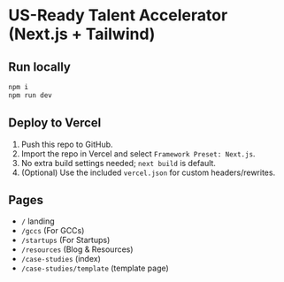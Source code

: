 # US-Ready Talent Accelerator (Next.js + Tailwind)

## Run locally
```bash
npm i
npm run dev
```

## Deploy to Vercel
1. Push this repo to GitHub.
2. Import the repo in Vercel and select `Framework Preset: Next.js`.
3. No extra build settings needed; `next build` is default.
4. (Optional) Use the included `vercel.json` for custom headers/rewrites.

## Pages
- `/` landing
- `/gccs` (For GCCs)
- `/startups` (For Startups)
- `/resources` (Blog & Resources)
- `/case-studies` (index)
- `/case-studies/template` (template page)

